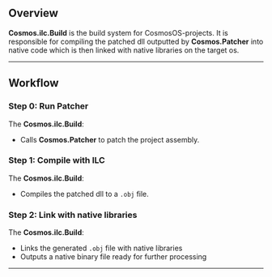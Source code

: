 ## Overview

**Cosmos.ilc.Build** is the build system for CosmosOS-projects. It is responsible for compiling the patched dll outputted by **Cosmos.Patcher** into native code which is then linked with native libraries on the target os.

---

## Workflow

### Step 0: Run Patcher
The **Cosmos.ilc.Build**:
- Calls **Cosmos.Patcher** to patch the project assembly.

### Step 1: Compile with ILC
The **Cosmos.ilc.Build**:
- Compiles the patched dll to a `.obj` file.

### Step 2: Link with native libraries
The **Cosmos.ilc.Build**:
- Links the generated `.obj` file with native libraries
- Outputs a native binary file ready for further processing
---
